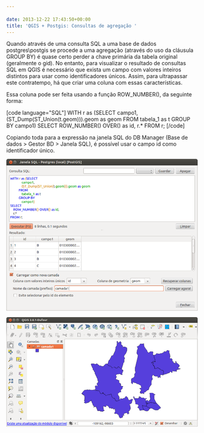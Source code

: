 ```yaml
---

date: 2013-12-22 17:43:50+00:00
title: 'QGIS + Postgis: Consultas de agregação '
---
```


Quando através de uma consulta SQL a uma base de dados postgres\postgis se procede a uma agregação (através do uso da cláusula GROUP BY) é quase certo perder a chave primária da tabela original (geralmente o gid). No entanto, para visualizar o resultado de consultas SQL em QGIS é necessário que exista um campo com valores inteiros distintos para usar como identificadores únicos. Assim, para ultrapassar este contratempo, há que criar uma coluna com essas características.

Essa coluna pode ser feita usando a função ROW_NUMBER(), da seguinte forma:

[code language="SQL"]
WITH r as (SELECT
               campo1,
               (ST_Dump(ST_Union(t.geom))).geom as geom
           FROM
               tabela_1 as t
           GROUP BY
               campo1)
SELECT
    ROW_NUMBER() OVER() as id,
    r.*
FROM r;
[/code]

Copiando toda para a expressão na janela SQL do DB Manager (Base de dados > Gestor BD > Janela SQL), é possível usar o campo id como identificador único.

[![QGIS_Janela_SQL](images/2013/12/qgis_janela_sql1.png?w=584)
](images/2013/12/qgis_janela_sql1.png)

[![AgregacaoSQL_Qgis](images/2013/12/agregacaosql_qgis.png?w=584)
](images/2013/12/agregacaosql_qgis.png)

